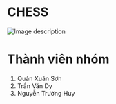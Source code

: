 # CHESS
![Image description](src/image/bg.png "Image title")
# Thành viên nhóm
1. Quản Xuân Sơn
2. Trần Văn Dy
3. Nguyễn Trường Huy
